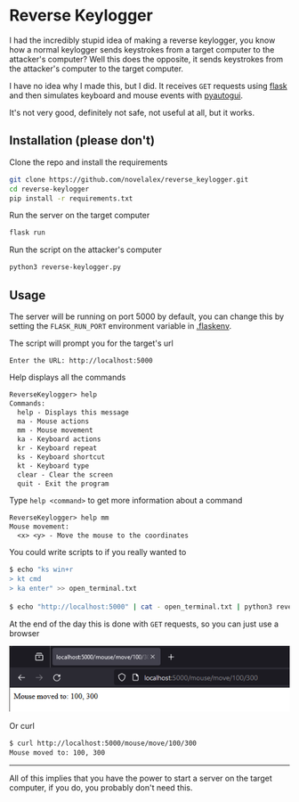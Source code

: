 # Reverse Keylogger

I had the incredibly stupid idea of making a reverse keylogger, you know how a normal keylogger sends keystrokes from a target computer to the attacker's computer? Well this does the opposite, it sends keystrokes from the attacker's computer to the target computer. 

I have no idea why I made this, but I did. 
It receives `GET` requests using [flask](https://flask.palletsprojects.com/) and then simulates keyboard and mouse events with [pyautogui](https://github.com/asweigart/pyautogui). 

It's not very good, definitely not safe, not useful at all, but it works.

## Installation (please don't)
Clone the repo and install the requirements
```bash
git clone https://github.com/novelalex/reverse_keylogger.git
cd reverse-keylogger
pip install -r requirements.txt
```
Run the server on the target computer
```bash
flask run
```
Run the script on the attacker's computer
```bash
python3 reverse-keylogger.py
```
## Usage
The server will be running on port 5000 by default, you can change this by setting the `FLASK_RUN_PORT` environment variable in [.flaskenv](../master/.flaskenv).

The script will prompt you for the target's url
```
Enter the URL: http://localhost:5000
```
Help displays all the commands
```
ReverseKeylogger> help
Commands:
  help - Displays this message
  ma - Mouse actions
  mm - Mouse movement
  ka - Keyboard actions
  kr - Keyboard repeat
  ks - Keyboard shortcut
  kt - Keyboard type
  clear - Clear the screen
  quit - Exit the program
```
Type `help <command>` to get more information about a command
```
ReverseKeylogger> help mm
Mouse movement:
  <x> <y> - Move the mouse to the coordinates
```

You could write scripts to if you really wanted to
```bash
$ echo "ks win+r
> kt cmd
> ka enter" >> open_terminal.txt

$ echo "http://localhost:5000" | cat - open_terminal.txt | python3 reverse-keylogger.py
```

At the end of the day this is done with `GET` requests, so you can just use a browser

![Browser navigating to http://localhost:5000/mouse/move/100/300](https://github.com/novelalex/reverse_keylogger/blob/master/media/browser_screenshot.png?raw=true)

Or curl
```bash
$ curl http://localhost:5000/mouse/move/100/300
Mouse moved to: 100, 300
```

---
All of this implies that you have the power to start a server on the target computer, if you do, you probably don't need this.
